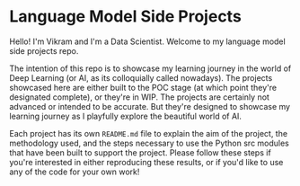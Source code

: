 # Language Model Side Projects
Hello! I'm Vikram and I'm a Data Scientist. Welcome to my language model side projects repo. 

The intention of this repo is to showcase my learning journey in the world of Deep Learning (or AI, as its colloquially called nowadays). The projects showcased here are either built to the POC stage (at which point they're designated complete), or they're in WIP. The projects are certainly not advanced or intended to be accurate. But they're designed to showcase my learning journey as I playfully explore the beautiful world of AI.

Each project has its own `README.md` file to explain the aim of the project, the methodology used, and the steps necessary to use the Python src modules that have been built to support the project. Please follow these steps if you're interested in either reproducing these results, or if you'd like to use any of the code for your own work!